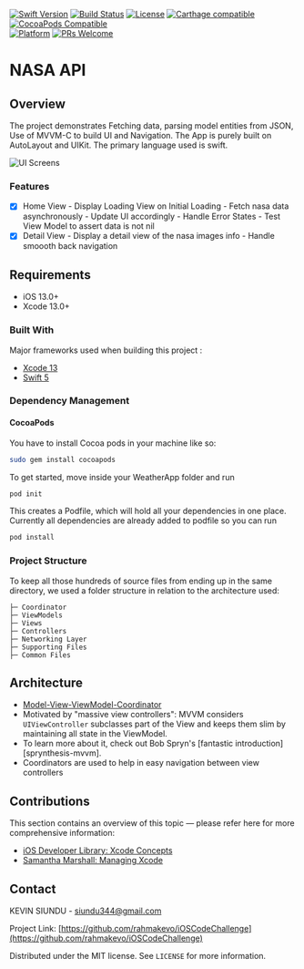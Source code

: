 [![Swift Version][swift-image]][swift-url]
[![Build Status][travis-image]][travis-url]
[![License][license-image]][license-url]
[![Carthage compatible](https://img.shields.io/badge/Carthage-compatible-4BC51D.svg?style=flat)](https://github.com/Carthage/Carthage)
[![CocoaPods Compatible](https://img.shields.io/cocoapods/v/EZSwiftExtensions.svg)](https://img.shields.io/cocoapods/v/LFAlertController.svg)  
[![Platform](https://img.shields.io/cocoapods/p/LFAlertController.svg?style=flat)](http://cocoapods.org/pods/LFAlertController)
[![PRs Welcome](https://img.shields.io/badge/PRs-welcome-brightgreen.svg?style=flat-square)](http://makeapullrequest.com)

# NASA API

## Overview

The project demonstrates Fetching data, parsing model entities from JSON, Use of MVVM-C to build UI and Navigation. The App is purely built on AutoLayout and UIKit. The primary language used is swift.

![UI Screens](https://i.ibb.co/4ttrC6t/Screenshot-2022-07-26-at-05-16-56.png)

### Features

- [x] Home View
      - Display Loading View on Initial Loading
      - Fetch nasa data asynchronously
      - Update UI accordingly
      - Handle Error States
      - Test View Model to assert data is not nil
- [x] Detail View
      - Display a detail view of the nasa images info
      - Handle smoooth back navigation

## Requirements

- iOS 13.0+
- Xcode 13.0+

### Built With

Major frameworks used when building this project :
* [Xcode 13](https://developer.apple.com/xcode/)
* [Swift 5](https://swift.org/blog/swift-5-released/)

### Dependency Management

#### CocoaPods
You have to install Cocoa pods in your machine like so:
```sh
sudo gem install cocoapods
```

To get started, move inside your WeatherApp folder and run
```sh
pod init
```

This creates a Podfile, which will hold all your dependencies in one place. Currently all dependencies are already added to podfile so you can run

```sh
pod install
```

### Project Structure

To keep all those hundreds of source files from ending up in the same directory, we used a folder structure in relation to the architecture used:

    ├─ Coordinator
    ├─ ViewModels
    ├─ Views
    ├─ Controllers
    ├─ Networking Layer
    ├─ Supporting Files
    ├─ Common Files
    
## Architecture
 * [Model-View-ViewModel-Coordinator](MVVM-C)
 * Motivated by "massive view controllers": MVVM considers `UIViewController` subclasses part of the View and keeps them slim by maintaining all state in the ViewModel.
 * To learn more about it, check out Bob Spryn's [fantastic introduction][sprynthesis-mvvm].
 * Coordinators are used to help in easy navigation between view controllers

## Contributions

This section contains an overview of this topic — please refer here for more comprehensive information:

- [iOS Developer Library: Xcode Concepts][apple-xcode-concepts]
- [Samantha Marshall: Managing Xcode][pewpew-managing-xcode]

[apple-xcode-concepts]: https://developer.apple.com/library/ios/featuredarticles/XcodeConcepts/
[pewpew-managing-xcode]: http://pewpewthespells.com/blog/managing_xcode.html
  
<!-- CONTACT -->
## Contact

KEVIN SIUNDU - siundu344@gmail.com

Project Link: [https://github.com/rahmakevo/iOSCodeChallenge](https://github.com/rahmakevo/iOSCodeChallenge)

Distributed under the MIT license. See ``LICENSE`` for more information.


[swift-image]:https://img.shields.io/badge/swift-3.0-orange.svg
[swift-url]: https://swift.org/
[license-image]: https://img.shields.io/badge/License-MIT-blue.svg
[license-url]: LICENSE
[travis-image]: https://img.shields.io/travis/dbader/node-datadog-metrics/master.svg?style=flat-square
[travis-url]: https://travis-ci.org/dbader/node-datadog-metrics
[codebeat-image]: https://codebeat.co/badges/c19b47ea-2f9d-45df-8458-b2d952fe9dad
[codebeat-url]: https://codebeat.co/projects/github-com-vsouza-awesomeios-com

